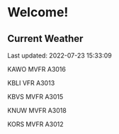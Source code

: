 # Welcome!

## Current Weather

Last updated: 2022-07-23 15:33:09

KAWO MVFR A3016

KBLI VFR A3013

KBVS MVFR A3015

KNUW MVFR A3018

KORS MVFR A3012


